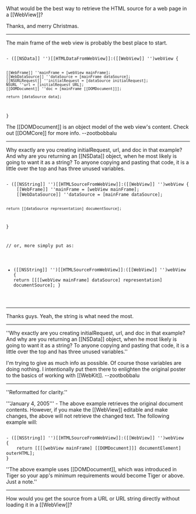 What would be the best way to retrieve the HTML source for a web page in a [[WebView]]?

Thanks, and merry Christmas.

----
 
The main frame of the web view is probably the best place to start.

<code>
- ([[NSData]] '')[[HTMLDataFromWebView]]:([[WebView]] '')webView {

    [[WebFrame]] ''mainFrame = [webView mainFrame];
    [[WebDataSource]] ''dataSource = [mainFrame dataSource];
    [[NSURLRequest]] ''initialRequest = [dataSource initialRequest];
    NSURL ''url = [initialRequest URL];
    [[DOMDocument]] ''doc = [mainFrame [[DOMDocument]]];

    return [dataSource data];

}
</code>

The [[DOMDocument]] is an object model of the web view's content. Check out [[DOMCore]] for more info. --zootbobbalu

----
Why exactly are you creating initialRequest, url, and doc in that example? And why are you returning an [[NSData]] object, when he most likely is going to want it as a string?  To anyone copying and pasting that code, it is a little over the top and has three unused variables.

<code>
- ([[NSString]] '')[[HTMLSourceFromWebView]]:([[WebView]] '')webView {
    [[WebFrame]] ''mainFrame = [webView mainFrame];
    [[WebDataSource]] ''dataSource = [mainFrame dataSource];
    
    return [[dataSource representation] documentSource];
}

// or, more simply put as:

- ([[NSString]] '')[[HTMLSourceFromWebView]]:([[WebView]] '')webView {
    return [[[[webView mainFrame] dataSource] representation] documentSource];
}
</code>

----

Thanks guys. Yeah, the string is what need the most.


----

''Why exactly are you creating initialRequest, url, and doc in that example? And why are you returning an [[NSData]] object, when he most likely is going to want it as a string?  To anyone copying and pasting that code, it is a little over the top and has three unused variables.''

I'm trying to give as much info as possible. Of course those variables are doing nothing. I intentionally put them there to enlighten the original poster to the basics of working with [[WebKit]]. --zootbobbalu

----
''Reformatted for clarity.''

'''January 4, 2005''' - The above example retrieves the original document contents. However, if you make the [[WebView]] editable and make changes, the above will not retrieve the changed text. The following example will:

<code>
- ([[NSString]] '')[[HTMLSourceFromWebView]]:([[WebView]] '')webView
{
    return [[[[webView mainFrame] [[DOMDocument]]] documentElement] outerHTML];
}
</code>

''The above example uses [[DOMDocument]], which was introduced in Tiger so your app's minimum requirements would become Tiger or above.  Just a note.''

----
How would you get the source from a URL or URL string directly without loading it in a [[WebView]]?